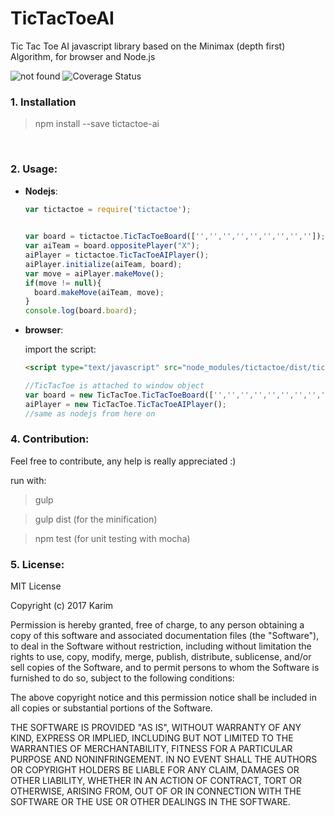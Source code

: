 # TicTacToeAI
Tic Tac Toe AI  javascript library based on the Minimax (depth first) Algorithm, for browser and Node.js


<img src="https://travis-ci.org/kinotto/TicTacToeAI.svg?branch=master" alt="not found" /> <img src='https://coveralls.io/repos/github/kinotto/TicTacToeAI/badge.svg?branch=master' alt='Coverage Status' />

### 1. Installation

> npm install --save tictactoe-ai

<br/>


### 2. Usage:


- **Nodejs**:

  
  ```javascript
  var tictactoe = require('tictactoe');
  ```
  
  ```javascript
 
  var board = tictactoe.TicTacToeBoard(['','','','','','','','','']); //empty board flattened
  var aiTeam = board.oppositePlayer("X");
  aiPlayer = tictactoe.TicTacToeAIPlayer();
  aiPlayer.initialize(aiTeam, board);
  var move = aiPlayer.makeMove();
  if(move != null){
    board.makeMove(aiTeam, move);
  }
  console.log(board.board);
  ```

- **browser**:

  import the script:
  ```html
  <script type="text/javascript" src="node_modules/tictactoe/dist/tictactoe.min.js"></script>
  ```
  
  ```javascript
  //TicTacToe is attached to window object
  var board = new TicTacToe.TicTacToeBoard(['','','','','','','','','']);
  aiPlayer = new TicTacToe.TicTacToeAIPlayer();
  //same as nodejs from here on
  ```

### 4. Contribution:
Feel free to contribute, any help is really appreciated :)


run with:

>gulp

>gulp dist (for the minification)

>npm test (for unit testing with mocha)







### 5. License:
MIT License

Copyright (c) 2017 Karim

Permission is hereby granted, free of charge, to any person obtaining a copy
of this software and associated documentation files (the "Software"), to deal
in the Software without restriction, including without limitation the rights
to use, copy, modify, merge, publish, distribute, sublicense, and/or sell
copies of the Software, and to permit persons to whom the Software is
furnished to do so, subject to the following conditions:

The above copyright notice and this permission notice shall be included in all
copies or substantial portions of the Software.

THE SOFTWARE IS PROVIDED "AS IS", WITHOUT WARRANTY OF ANY KIND, EXPRESS OR
IMPLIED, INCLUDING BUT NOT LIMITED TO THE WARRANTIES OF MERCHANTABILITY,
FITNESS FOR A PARTICULAR PURPOSE AND NONINFRINGEMENT. IN NO EVENT SHALL THE
AUTHORS OR COPYRIGHT HOLDERS BE LIABLE FOR ANY CLAIM, DAMAGES OR OTHER
LIABILITY, WHETHER IN AN ACTION OF CONTRACT, TORT OR OTHERWISE, ARISING FROM,
OUT OF OR IN CONNECTION WITH THE SOFTWARE OR THE USE OR OTHER DEALINGS IN THE
SOFTWARE.
